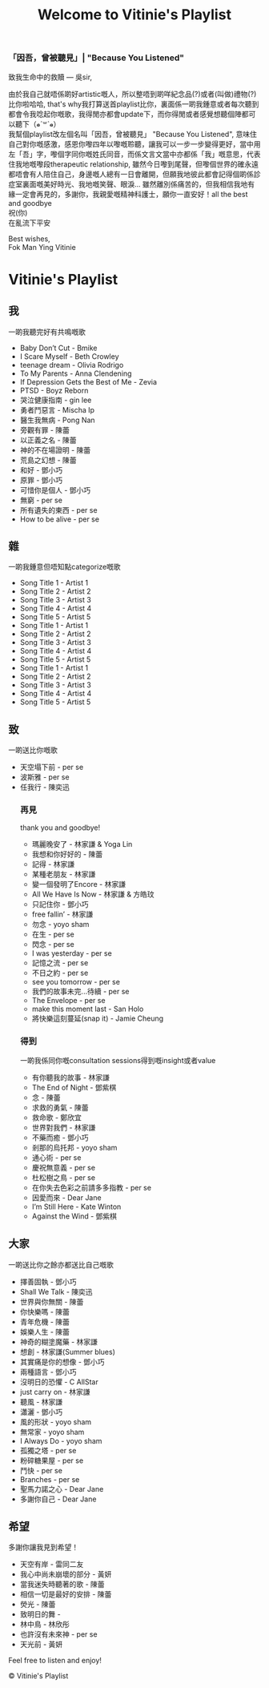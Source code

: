<!DOCTYPE html>
<html lang="en">
<head>
    <meta charset="UTF-8">
    <meta name="viewport" content="width=device-width, initial-scale=1.0">
    <link rel="stylesheet" href="styles.css">
</head>
<body>
    <header>
        <h1>Welcome to Vitinie's Playlist</h1>
    </header>
    </head>
<body>
    <h3>「因吾，曾被聽見」| "Because You Listened"</h3>
    <p>致我生命中的救贖 — 吳sir,</p>
    <p>由於我自己就唔係啲好artistic嘅人，所以整唔到啲咩紀念品(?)或者(叫做)禮物(?)比你啦哈哈, that's why我打算送首playlist比你，裏面係一啲我鍾意或者每次聽到都會令我唸起你嘅歌，我得閒亦都會update下，而你得閒或者感覺想聽個陣都可以聽下（๑⃙⃘ˊ꒳​ˋ๑⃙⃘）
        <br>我幫個playlist改左個名叫「因吾，曾被聽見」 "Because You Listened", 意味住自己對你嘅感激，感恩你嚟四年以嚟嘅聆聽，讓我可以一步一步變得更好，當中用左「吾」字，嚟個字同你嘅姓氏同音，而係文言文當中亦都係「我」嘅意思，代表住我地嘅嚟段therapeutic relationship, 雖然今日嚟到尾聲，但嚟個世界的確永遠都唔會有人陪住自己，身邊嘅人總有一日會離開，但願我地彼此都會記得個啲係診症室裏面嘅美好時光、我地嘅笑聲、眼淚... 雖然離別係痛苦的，但我相信我地有緣一定會再見的，多謝你，我親愛嘅精神科護士，願你一直安好！all the best and goodbye
        <br>祝(你)
        <br>在亂流下平安</p>
<footer>
    <p>Best wishes, 
        <br>Fok Man Ying Vitinie</p>
</footer>
<div></div>
    <h1>Vitinie's Playlist</h1>
    <main>
        <h2>我</h2>
        <body>一啲我聽完好有共鳴嘅歌</body>
        <ul id="song-list">
            <li>Baby Don’t Cut - Bmike</li>
            <li>I Scare Myself - Beth Crowley</li>
            <li>teenage dream - Olivia Rodrigo</li>
            <li>To My Parents - Anna Clendening</li>
            <li>If Depression Gets the Best of Me - Zevia</li>
            <li>PTSD - Boyz Reborn</li>
            <li>哭泣健康指南 - gin lee</li>
            <li>勇者鬥惡言 - Mischa Ip</li>
            <li>醫生我無病 - Pong Nan</li>
            <li>旁觀有罪 - 陳蕾</li>
            <li>以正義之名 - 陳蕾</li>
            <li>神的不在場證明 - 陳蕾</li>
            <li>荒島之幻想 - 陳蕾</li>
            <li>和好 - 鄧小巧</li>
            <li>原罪 - 鄧小巧</li>
            <li>可惜你是個人 - 鄧小巧</li>
            <li>無窮 - per se</li>
            <li>所有遺失的東西 - per se</li>
            <li>How to be alive - per se</li>
      </main>
      <main>
        <h2>雜</h2>
        <body>一啲我鍾意但唔知點categorize嘅歌</body>
        <ul id="song-list">
            <li>Song Title 1 - Artist 1</li>
            <li>Song Title 2 - Artist 2</li>
            <li>Song Title 3 - Artist 3</li>
            <li>Song Title 4 - Artist 4</li>
            <li>Song Title 5 - Artist 5</li>
            <li>Song Title 1 - Artist 1</li>
            <li>Song Title 2 - Artist 2</li>
            <li>Song Title 3 - Artist 3</li>
            <li>Song Title 4 - Artist 4</li>
            <li>Song Title 5 - Artist 5</li>
            <li>Song Title 1 - Artist 1</li>
            <li>Song Title 2 - Artist 2</li>
            <li>Song Title 3 - Artist 3</li>
            <li>Song Title 4 - Artist 4</li>
            <li>Song Title 5 - Artist 5</li>
            <!-- Add more songs as needed -->
      </main>
      <main>
        <h2>致</h2>
        <body>一啲送比你嘅歌</body>
        <ul id="song-list">
            <li>天空塌下前 - per se</li>
            <li>波斯雅 - per se</li>
            <li>任我行 - 陳奕迅</li>
            <!-- Add more songs as needed -->
          <main>
            <h3>再見</h3>
            <body>thank you and goodbye!</body>
            <ul id="song-list">
                <li>瑪麗晚安了 - 林家謙 & Yoga Lin</li>
                <li>我想和你好好的 - 陳蕾</li>
                <li>記得 - 林家謙</li>
                <li>某種老朋友 - 林家謙</li>
                <li>變一個發明了Encore - 林家謙</li>
                <li>All We Have Is Now - 林家謙 & 方皓玟</li>
                <li>只記住你 - 鄧小巧</li>
                <li>free fallin’ - 林家謙</li>
                <li>勿念 - yoyo sham</li>
                <li>在生 - per se</li>                
                <li>閃念 - per se</li>
                <li>I was yesterday - per se</li>
                <li>記憶之流 - per se</li>
                <li>不日之約 - per se</li>
                <li>see you tomorrow - per se</li>                
                <li>我們的故事未完...待續 - per se</li>
                <li>The Envelope - per se</li>
                <li>make this moment last - San Holo</li>
                <li>將快樂這刻蔓延(snap it) - Jamie Cheung</li>
                <!-- Add more songs as needed -->
          </main>
          <main>
          <h3>得到</h3>
          <body>一啲我係同你嘅consultation sessions得到嘅insight或者value</body>
          <ul id="song-list">
              <li>有你聽我的故事 - 林家謙</li>
              <li>The End of Night - 鄧紫棋</li>
              <li>念 - 陳蕾</li>
              <li>求救的勇氣 - 陳蕾</li>
              <li>救命歌 - 鄭欣宜</li>              
              <li>世界對我們 - 林家謙</li>
              <li>不藥而癒 - 鄧小巧</li>
              <li>剎那的烏托邦 - yoyo sham</li>
              <li>通心術 - per se</li>
              <li>慶祝無意義 - per se</li>              
              <li>杜松樹之鳥 - per se</li>
              <li>在你失去色彩之前請多多指教 - per se</li>
              <li>因愛而來 - Dear Jane</li>
              <li>I’m Still Here - Kate Winton</li>
              <li>Against the Wind - 鄧紫棋</li>
              <!-- Add more songs as needed -->
          </main>
        </main>
        <main>
        <h2>大家</h2>
        <body>一啲送比你之餘亦都送比自己嘅歌</body>
        <ul id="song-list">
            <li>擇善固執 - 鄧小巧</li>
            <li>Shall We Talk - 陳奕迅</li>
            <li>世界與你無關 - 陳蕾</li>
            <li>你快樂嗎 - 陳蕾</li>
            <li>青年危機 - 陳蕾</li>
            <li>娛樂人生 - 陳蕾</li>
            <li>神奇的糊塗魔藥 - 林家謙</li>
            <li>想創 - 林家謙(Summer blues)</li>
            <li>其實痛是你的想像 - 鄧小巧</li>
            <li>兩種語言 - 鄧小巧</li>
            <li>沒明日的恐懼 - C AllStar</li>
            <li>just carry on - 林家謙</li>
            <li>聽風 - 林家謙</li>
            <li>瀟灑 - 鄧小巧</li>
            <li>風的形狀 - yoyo sham</li>
            <li>無常家 - yoyo sham</li>
            <li>I Always Do - yoyo sham</li>
            <li>孤獨之塔 - per se</li>
            <li>粉碎糖果屋 - per se</li>
            <li>鬥快 - per se</li>
            <li>Branches - per se</li>
            <li>聖馬力諾之心 - Dear Jane</li>
            <li>多謝你自己 - Dear Jane</li>
            <!-- Add more songs as needed -->
        </main>
        <main>
        <h2>希望</h2>
        <body>多謝你讓我見到希望！</body>
        <ul id="song-list">
            <li>天空有岸 - 雷同二友</li>
            <liThe Sky - 鄧紫棋</li>
            <li>我心中尚未崩壞的部分 - 黃妍</li>
            <li>當我迷失時聽著的歌 - 陳蕾</li>
            <li>相信一切是最好的安排 - 陳蕾</li>
            <li>熒光 - 陳蕾</li>
            <li>致明日的舞 - </li>
            <li>林中鳥 - 林欣彤</li>
            <li>也許沒有未來神 - per se</li>
            <li>天光前 - 黃妍</li>
            <!-- Add more songs as needed -->
        </main>
        </ul>
        <p>Feel free to listen and enjoy!</p>
    </main>
    <footer>
        <p>&copy; Vitinie's Playlist</p>
    </footer>
</body>
</html>
